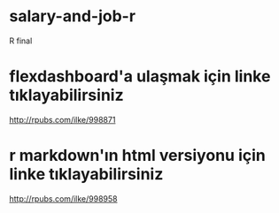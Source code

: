 # salary-and-job-r

R final

# flexdashboard'a ulaşmak için linke tıklayabilirsiniz
http://rpubs.com/ilke/998871

# r markdown'ın html versiyonu için linke tıklayabilirsiniz
http://rpubs.com/ilke/998958
